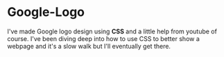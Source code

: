 # Google-Logo
I've made Google logo design using **CSS** and a little help from youtube of course.
I've been diving deep into how to use CSS to better show a webpage and it's a slow walk but I'll eventually get there.
